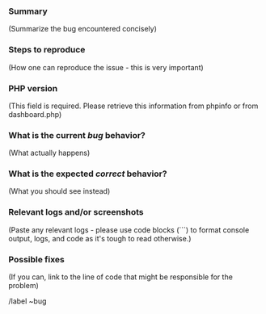 <!---
Please read this!

Before opening a new issue, make sure that you have the latest existing version
of the script installed, as your bug might have already been reported and fixed.
Please also note that I only do bugfixes, where bug is something that is meant to work
but is actually not working. I do not implement new features.
--->

### Summary

(Summarize the bug encountered concisely)

### Steps to reproduce

(How one can reproduce the issue - this is very important)

### PHP version

(This field is required. Please retrieve this information from phpinfo or from dashboard.php)

### What is the current *bug* behavior?

(What actually happens)

### What is the expected *correct* behavior?

(What you should see instead)

### Relevant logs and/or screenshots

(Paste any relevant logs - please use code blocks (```) to format console output,
logs, and code as it's tough to read otherwise.)

### Possible fixes

(If you can, link to the line of code that might be responsible for the problem)

/label ~bug
